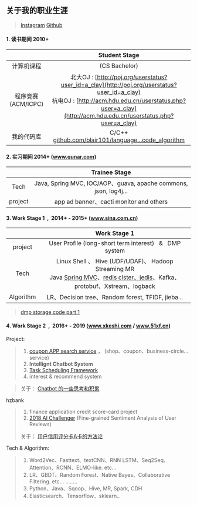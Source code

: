 
## 关于我的职业生涯

> <a class="article-myInstagram" href="https://www.instagram.com/blair101v/"> Instagram</a> <a class="article-myGithub" href="https://github.com/blair101"> Github</a> 

#### 1. 读书期间 2010+

&nbsp; | Student Stage 
:----: | :---:
计算机课程 | (CS Bachelor)
程序竞赛(ACM/ICPC) | 北大OJ : [http://poj.org/userstatus?user_id=a_clay](http://poj.org/userstatus?user_id=a_clay)<br>杭电OJ : [http://acm.hdu.edu.cn/userstatus.php?user=a_clay](http://acm.hdu.edu.cn/userstatus.php?user=a_clay)
我的代码库 | C/C++ [github.com/blair101/language...code_algorithm][1]

[1]: https://github.com/blair101/language/blob/master/acmicpc/icpc/road/coder_algorithm.cpp

#### 2. 实习期间 2014+ (www.qunar.com)

 &nbsp; | Trainee Stage 
:----: | :---:
Tech | Java, Spring MVC, IOC/AOP、guava, apache commons, json, log4j...
project | app ad banner、cacti monitor and others

#### 3. Work Stage 1 &nbsp;,&nbsp; 2014+ - 2015+ (www.sina.com.cn) 

 &nbsp; | Work Stage 1
:----: | :---:
project | User Profile (long-short term interest)  &nbsp; & &nbsp; DMP system
Tech | Linux Shell 、 Hive (UDF/UDAF)、 Hadoop Streaming MR <br> Java [Spring MVC][s1]、[redis clster、jedis](https://github.com/blair101/temp_work/tree/master/java/redis)、Kafka、protobuf、Xstream、logback
Algorithm | LR、Decision tree、Random forest, TFIDF, jieba...

> [dmp storage code part 1][w1]

[w1]: https://github.com/blair101/temp_work/tree/master/java/redis
[s1]: https://github.com/blair101/language/tree/master/java/springMVC_demo

#### 4. Work Stage 2 &nbsp;,&nbsp; 2016+ - 2019 (www.xkeshi.com / www.51xf.cn)

Project:

> 1. [coupon APP search service][w2.2] ， (shop、coupon、business-circle…service)
> 2. **Intellignt Chatbot System** 
> 3. [Task Scheduling Framework][w2.1]
> 4. interest & recommend system

> 关于： [Chatbot 的一些思考和积累](https://github.com/blair101/seq2seq_chatbot)

hzbank

> 1. finance application credit score-card project 
> 2. [2018 AI Challenger][ai] (Fine-grained Sentiment Analysis of User Reviews)
> 
> 关于： [用户信用评分卡A卡的方法论][f1]

[f1]: https://zhuanlan.zhihu.com/p/36539125
[ai]: https://challenger.ai/competition/fsauor2018

Tech & Algorithm:
 
> 1. Word2Vec、Fasttext、textCNN、RNN LSTM、Seq2Seq、Attention、RCNN、ELMO-like. etc…
> 2. LR、GBDT、Random Forest、Native Bayes、Collaborative Filtering. etc...
>  ........
> 1. Python、Java、Sqoop、Hive, MR, Spark, CDH
> 3. Elasticsearch、Tensorflow、sklearn..





[w2.2]: https://github.com/blair101/temp_work/tree/master/python/lingquan-offline-part
[w2.1]: https://github.com/blair101/bigdata-tools/tree/master/bigdata-offline-demo








